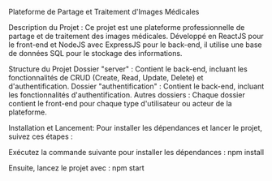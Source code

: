 Plateforme de Partage et Traitement d'Images Médicales

Description du Projet :
Ce projet est une plateforme professionnelle de partage et de traitement des images médicales. Développé en ReactJS pour le front-end et NodeJS avec ExpressJS pour le back-end, il utilise une base de données SQL pour le stockage des informations.

Structure du Projet
Dossier "server" : Contient le back-end, incluant les fonctionnalités de CRUD (Create, Read, Update, Delete) et d'authentification.
Dossier "authentification" : Contient le back-end, incluant les fonctionnalités d'authentification.
Autres dossiers : Chaque dossier contient le front-end pour chaque type d'utilisateur ou acteur de la plateforme.

Installation et Lancement:
Pour installer les dépendances et lancer le projet, suivez ces étapes :

Exécutez la commande suivante pour installer les dépendances :
npm install

Ensuite, lancez le projet avec :
npm start
